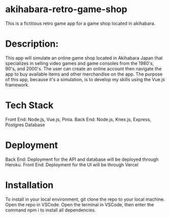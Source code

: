 # akihabara-retro-game-shop
This is a fictitious retro game app for a game shop located in akihabara.

# Description:
This app will simulate an online game shop located in Akihabara Japan
that specializes in selling video games and game consoles from the 1980's, 90's, and 2000's.
The user can create an online account then navigate the app to buy available items and other
merchandise on the app. The purpose of this app, because it's a simulation, is to develop
my skills using the Vue.js framework.

# Tech Stack
Front End: Node.js, Vue.js, Pinia.
Back End: Node.js, Knex.js, Express, Postgres Database

# Deployment
Back End: Deployment for the API and database will be deployed through Heroku.
Front End: Deployment for the UI will be through Vercel

# Installation
To install in your local environment, git clone the repo to your local machine. Open the repo
in VSCode. Open the terminal in VSCode, then enter the command npm i to install all dependencies.
